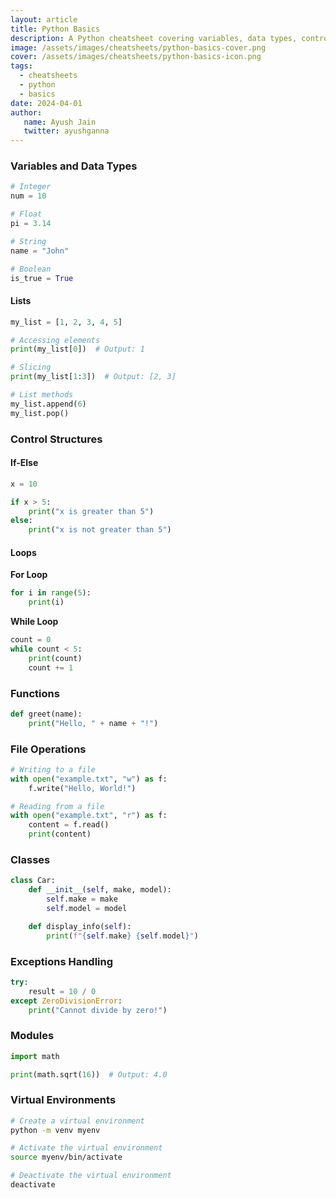 ```yaml
---
layout: article
title: Python Basics
description: A Python cheatsheet covering variables, data types, control structures, functions, file operations, classes, exceptions handling, modules, and virtual environments, with concise explanations and examples for all skill levels.
image: /assets/images/cheatsheets/python-basics-cover.png
cover: /assets/images/cheatsheets/python-basics-icon.png
tags: 
  - cheatsheets
  - python 
  - basics
date: 2024-04-01
author: 
   name: Ayush Jain
   twitter: ayushganna
---
```


### Variables and Data Types

```python
# Integer
num = 10

# Float
pi = 3.14

# String
name = "John"

# Boolean
is_true = True
```

#### Lists
```python
my_list = [1, 2, 3, 4, 5]

# Accessing elements
print(my_list[0])  # Output: 1

# Slicing
print(my_list[1:3])  # Output: [2, 3]

# List methods
my_list.append(6)
my_list.pop()
```

### Control Structures
#### If-Else
```python
x = 10

if x > 5:
    print("x is greater than 5")
else:
    print("x is not greater than 5")
```

#### Loops
**For Loop**
```python
for i in range(5):
    print(i)
```

**While Loop**
```python
count = 0
while count < 5:
    print(count)
    count += 1
```

### Functions
```python
def greet(name):
    print("Hello, " + name + "!")
```

### File Operations
```python
# Writing to a file
with open("example.txt", "w") as f:
    f.write("Hello, World!")

# Reading from a file
with open("example.txt", "r") as f:
    content = f.read()
    print(content)
```

### Classes
```python
class Car:
    def __init__(self, make, model):
        self.make = make
        self.model = model

    def display_info(self):
        print(f"{self.make} {self.model}")
```

### Exceptions Handling
```python
try:
    result = 10 / 0
except ZeroDivisionError:
    print("Cannot divide by zero!")
```

### Modules
```python
import math

print(math.sqrt(16))  # Output: 4.0
```

### Virtual Environments
```bash
# Create a virtual environment
python -m venv myenv

# Activate the virtual environment
source myenv/bin/activate

# Deactivate the virtual environment
deactivate
```